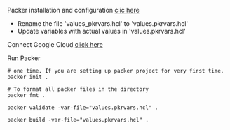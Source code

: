 Packer installation and configuration [clic here](https://github.com/e2eSolutionArchitect/hashicorp-packer/blob/main/README.md)

- Rename the file 'values_pkrvars.hcl' to 'values.pkrvars.hcl' 
- Update variables with actual values in 'values.pkrvars.hcl' 

Connect Google Cloud [click here](https://github.com/e2eSolutionArchitect/hashicorp-packer/blob/main/golden-images/gcp/readme.md)

Run Packer

```
# one time. If you are setting up packer project for very first time. 
packer init . 

```

```
# To format all packer files in the directory
packer fmt . 

packer validate -var-file="values.pkrvars.hcl" .

packer build -var-file="values.pkrvars.hcl" .

```

